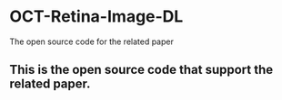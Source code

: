# OCT-Retina-Image-DL
The open source code for the related paper

## This is the open source code that support the related paper.
